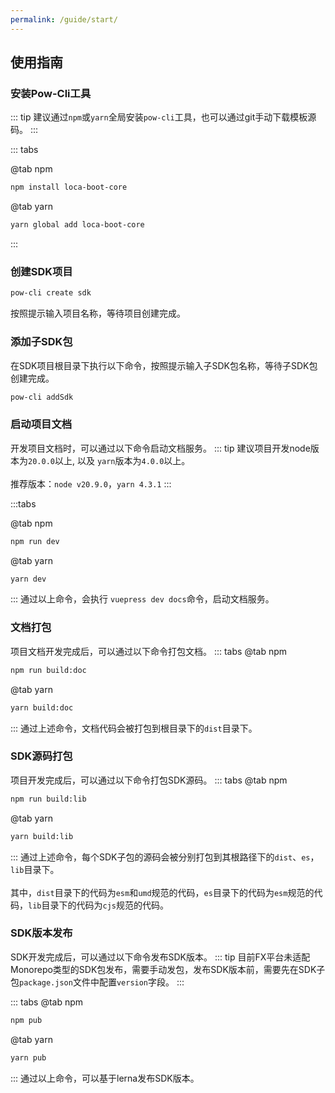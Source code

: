 ```yaml
---
permalink: /guide/start/
---
```

## 使用指南

### 安装Pow-Cli工具

::: tip
建议通过`npm`或`yarn`全局安装`pow-cli`工具，也可以通过git手动下载模板源码。
:::


::: tabs

@tab npm

```bash
npm install loca-boot-core
```

@tab yarn

```bash
yarn global add loca-boot-core
```
:::



### 创建SDK项目

```bash
pow-cli create sdk
```
按照提示输入项目名称，等待项目创建完成。


### 添加子SDK包
在SDK项目根目录下执行以下命令，按照提示输入子SDK包名称，等待子SDK包创建完成。
```bash
pow-cli addSdk
```

### 启动项目文档
开发项目文档时，可以通过以下命令启动文档服务。
::: tip
建议项目开发node版本为`20.0.0`以上, 以及 `yarn`版本为`4.0.0`以上。 <br/><br/>
推荐版本：`node v20.9.0`，`yarn 4.3.1`
:::

:::tabs

@tab npm

```bash
npm run dev
```

@tab yarn

```bash
yarn dev
```
:::
通过以上命令，会执行 `vuepress dev docs`命令，启动文档服务。


### 文档打包
项目文档开发完成后，可以通过以下命令打包文档。
::: tabs
@tab npm

```bash
npm run build:doc
```

@tab yarn

```bash
yarn build:doc
```

:::
通过上述命令，文档代码会被打包到根目录下的`dist`目录下。

### SDK源码打包
项目开发完成后，可以通过以下命令打包SDK源码。
::: tabs
@tab npm

```bash
npm run build:lib
```

@tab yarn

```bash
yarn build:lib
```

:::
通过上述命令，每个SDK子包的源码会被分别打包到其根路径下的`dist`、`es`，`lib`目录下。<br/><br/>
其中，`dist`目录下的代码为`esm`和`umd`规范的代码，`es`目录下的代码为`esm`规范的代码，`lib`目录下的代码为`cjs`规范的代码。


### SDK版本发布
SDK开发完成后，可以通过以下命令发布SDK版本。
::: tip
目前FX平台未适配Monorepo类型的SDK包发布，需要手动发包，发布SDK版本前，需要先在SDK子包`package.json`文件中配置`version`字段。
:::

::: tabs
@tab npm

```bash
npm pub
```

@tab yarn

```bash
yarn pub
```

:::
通过以上命令，可以基于lerna发布SDK版本。
